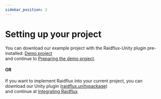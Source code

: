 ```yaml
---
sidebar_position: 2
---
```


# Setting up your project


You can download our example project with the Raidflux-Unity plugin pre-installed: [Demo project](https://github.com/Raidflux/raidflux-unity-demo)  
and continue to [Preparing the demo project](demo/prepare-demo).

#### OR 

If you want to implement Raidflux into your current project, you can download our Unity plugin ([raidflux.unitypackage](https://drive.google.com/file/d/1LL7jPhPj3YCJxCeinv2I_uUItZyqelDF/view?usp=sharing))  
and continue at [Integrating Raidflux](integrate/integrate-raidflux-intro)
